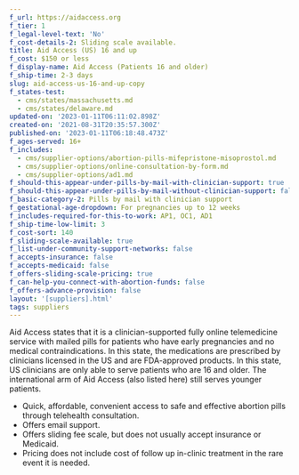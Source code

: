 ```yaml
---
f_url: https://aidaccess.org
f_tier: 1
f_legal-level-text: 'No'
f_cost-details-2: Sliding scale available.
title: Aid Access (US) 16 and up
f_cost: $150 or less
f_display-name: Aid Access (Patients 16 and older)
f_ship-time: 2-3 days
slug: aid-access-us-16-and-up-copy
f_states-test:
  - cms/states/massachusetts.md
  - cms/states/delaware.md
updated-on: '2023-01-11T06:11:02.898Z'
created-on: '2021-08-31T20:35:57.300Z'
published-on: '2023-01-11T06:18:48.473Z'
f_ages-served: 16+
f_includes:
  - cms/supplier-options/abortion-pills-mifepristone-misoprostol.md
  - cms/supplier-options/online-consultation-by-form.md
  - cms/supplier-options/ad1.md
f_should-this-appear-under-pills-by-mail-with-clinician-support: true
f_should-this-appear-under-pills-by-mail-without-clinician-support: false
f_basic-category-2: Pills by mail with clinician support
f_gestational-age-dropdown: For pregnancies up to 12 weeks
f_includes-required-for-this-to-work: AP1, OC1, AD1
f_ship-time-low-limit: 3
f_cost-sort: 140
f_sliding-scale-available: true
f_list-under-community-support-networks: false
f_accepts-insurance: false
f_accepts-medicaid: false
f_offers-sliding-scale-pricing: true
f_can-help-you-connect-with-abortion-funds: false
f_offers-advance-provision: false
layout: '[suppliers].html'
tags: suppliers
---
```


Aid Access states that it is a clinician-supported fully online telemedicine service with mailed pills for patients who have early pregnancies and no medical contraindications. In this state, the medications are prescribed by clinicians licensed in the US and are FDA-approved products. In this state, US clinicians are only able to serve patients who are 16 and older. The international arm of Aid Access (also listed here) still serves younger patients.

*   Quick, affordable, convenient access to safe and effective abortion pills through telehealth consultation.
*   Offers email support.
*   Offers sliding fee scale, but does not usually accept insurance or Medicaid.
*   Pricing does not include cost of follow up in-clinic treatment in the rare event it is needed.
